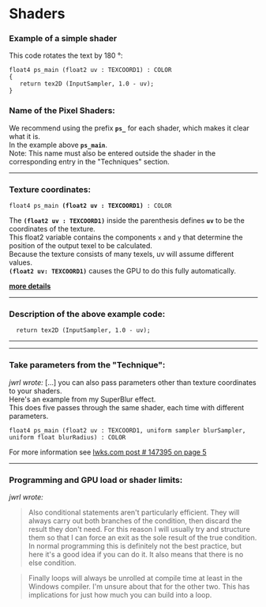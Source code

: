# Shaders

### Example of a simple shader
This code rotates the text by 180 °:
``` Code
float4 ps_main (float2 uv : TEXCOORD1) : COLOR 
{ 
   return tex2D (InputSampler, 1.0 - uv); 
} 
```

### Name of the Pixel Shaders:  

We recommend using the prefix **`ps_`** for each shader, which makes it clear what it is.  
In the example above **`ps_main`**.  
Note: This name must also be entered outside the shader in the corresponding entry in the "Techniques" section.  

---

### Texture coordinates:

`float4 ps_main `**`(float2 uv : TEXCOORD1)`**` : COLOR`

The **`(float2 uv : TEXCOORD1)`** inside the parenthesis defines **`uv`** to be the coordinates of the texture.   
This float2 variable contains the components `x` and `y` that determine the position of the output texel to be calculated.  
Because the texture consists of many texels, uv will assume different values.  
 **`(float2 uv: TEXCOORD1)`** causes the GPU to do this fully automatically.  

**[more details](TEXCOORD.md)**  

--- 

### Description of the above example code:

`  return tex2D (InputSampler, 1.0 - uv);`




---
---

### Take parameters from the "Technique":

*jwrl wrote:*
[...] you can also pass parameters other than texture coordinates to your shaders.  
Here's an example from my SuperBlur effect.  
This does five passes through the same shader, each time with different parameters.  
``` Code
float4 ps_main (float2 uv : TEXCOORD1, uniform sampler blurSampler, uniform float blurRadius) : COLOR
```
For more information see [lwks.com post # 147395 on page 5](https://www.lwks.com/index.php?option=com_kunena&func=view&catid=7&id=143678&limit=15&limitstart=60&Itemid=81#147395)

--- 

### Programming and GPU load or shader limits:


*jwrl wrote:*
> Also conditional statements aren't particularly efficient. 
>They will always carry out both branches of the condition, then discard the result they don't need. 
>For this reason I will usually try and structure them so that I can force an exit as the sole result of the true condition. 
>In normal programming this is definitely not the best practice, but here it's a good idea if you can do it. 
>It also means that there is no else condition.  

 >Finally loops will always be unrolled at compile time at least in the Windows compiler. 
 >I'm unsure about that for the other two. This has implications for just how much you can build into a loop.



